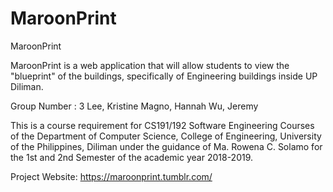 # MaroonPrint
MaroonPrint

MaroonPrint is a web application that will allow students to view the "blueprint" of the buildings, specifically of Engineering buildings inside UP Diliman.

Group Number : 3
Lee, Kristine
Magno, Hannah
Wu, Jeremy

This is a course requirement for CS191/192 Software Engineering Courses of the Department of
Computer Science, College of Engineering, University of the Philippines, Diliman under the guidance of
Ma. Rowena C. Solamo for the 1st and 2nd Semester of the academic year 2018-2019.

Project Website: https://maroonprint.tumblr.com/
